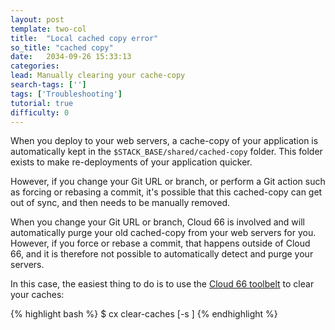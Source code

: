 ```yaml
---
layout: post
template: two-col
title:  "Local cached copy error"
so_title: "cached copy"
date:   2034-09-26 15:33:13
categories: 
lead: Manually clearing your cache-copy
search-tags: ['']
tags: ['Troubleshooting']
tutorial: true
difficulty: 0
---
```


When you deploy to your web servers, a cache-copy of your application is automatically kept in the `$STACK_BASE/shared/cached-copy` folder.
This folder exists to make re-deployments of your application quicker.

However, if you change your Git URL or branch, or perform a Git action such as forcing or rebasing a commit, it's possible that this cached-copy can get out of sync, and then needs to be manually removed.

When you change your Git URL or branch, Cloud 66 is involved and will automatically purge your old cached-copy from your web servers for you. However, if you force or rebase a commit, that happens outside of Cloud 66, and it is therefore not possible to automatically detect and purge your servers.

In this case, the easiest thing to do is to use the [Cloud 66 toolbelt](/cloud-66-toolbelt/introduction.html) to clear your caches:

{% highlight bash %}
$ cx clear-caches [-s <stack>]
{% endhighlight %}